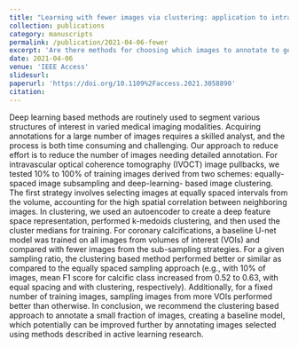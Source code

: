 ```yaml
---
title: "Learning with fewer images via clustering: application to intravascular OCT image segmentation"
collection: publications
category: manuscripts
permalink: /publication/2021-04-06-fewer
excerpt: 'Are there methods for choosing which images to annotate to get good network performance? We used image clustering in the latent space of a trained autoencoder to select candidate images and test this hypothesis.'
date: 2021-04-06
venue: 'IEEE Access'
slidesurl: 
paperurl: 'https://doi.org/10.1109%2Faccess.2021.3058890'
citation: 
---
```


Deep learning based methods are routinely used to segment various structures of interest in varied medical imaging modalities. Acquiring annotations for a large number of images requires a skilled analyst, and the process is both time consuming and challenging. Our approach to reduce effort is to reduce the number of images needing detailed annotation. For intravascular optical coherence tomography (IVOCT) image pullbacks, we tested 10% to 100% of training images derived from two schemes: equally-spaced image subsampling and deep-learning- based image clustering. The first strategy involves selecting images at equally spaced intervals from the volume, accounting for the high spatial correlation between neighboring images. In clustering, we used an autoencoder to create a deep feature space representation, performed k-medoids clustering, and then used the cluster medians for training. For coronary calcifications, a baseline U-net model was trained on all images from volumes of interest (VOIs) and compared with fewer images from the sub-sampling strategies. For a given sampling ratio, the clustering based method performed better or similar as compared to the equally spaced sampling approach (e.g., with 10% of images, mean F1 score for calcific class increased from 0.52 to 0.63, with equal spacing and with clustering, respectively). Additionally, for a fixed number of training images, sampling images from more VOIs performed better than otherwise. In conclusion, we recommend the clustering based approach to annotate a small fraction of images, creating a baseline model, which potentially can be improved further by annotating images selected using methods described in active learning research.